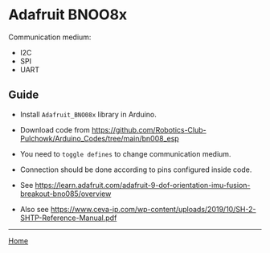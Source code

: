 # Adafruit BNOO8x

Communication medium:
- I2C
- SPI
- UART

## Guide

- Install `Adafruit_BNO08x` library in Arduino.

- Download code from https://github.com/Robotics-Club-Pulchowk/Arduino_Codes/tree/main/bn008_esp

- You need to `toggle defines` to change communication medium.

- Connection should be done according to pins configured inside code.

- See https://learn.adafruit.com/adafruit-9-dof-orientation-imu-fusion-breakout-bno085/overview

- Also see https://www.ceva-ip.com/wp-content/uploads/2019/10/SH-2-SHTP-Reference-Manual.pdf

---
[Home](./README.md)